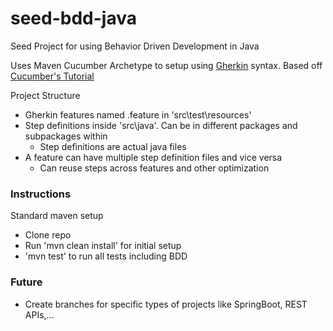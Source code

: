 # seed-bdd-java
Seed Project for using Behavior Driven Development in Java

Uses Maven Cucumber Archetype to setup using [Gherkin](https://cucumber.io/docs/gherkin/reference/) syntax. Based off [Cucumber's Tutorial](https://cucumber.io/docs/guides/10-minute-tutorial/?lang=java)

Project Structure
- Gherkin features named .feature in 'src\test\resources'
- Step definitions inside 'src\java\'. Can be in different packages and subpackages within
  - Step definitions are actual java files
- A feature can have multiple step definition files and vice versa
  - Can reuse steps across features and other optimization

### Instructions
Standard maven setup
- Clone repo
- Run 'mvn clean install' for initial setup
- 'mvn test' to run all tests including BDD

### Future
- Create branches for specific types of projects like SpringBoot, REST APIs,...
